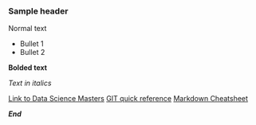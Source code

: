 ### Sample header

Normal text

* Bullet 1
* Bullet 2

**Bolded text**

*Text in italics*

[Link to Data Science Masters](http://datasciencemasters.org)
[GIT quick reference](http://www.dataschool.io/git-quick-reference-for-beginners/)
[Markdown Cheatsheet](https://github.com/adam-p/markdown-here/wiki/Markdown-Cheatsheet)

***End***
